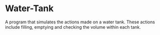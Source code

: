 # Water-Tank
A program that simulates the actions made on a water tank. These actions include filling, emptying and checking the volume within each tank.
